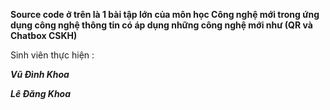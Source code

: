 **Source code ở trên là 1 bài tập lớn của môn học Công nghệ mới trong ứng dụng công nghệ thông tin có áp dụng những công nghệ mới như (QR và Chatbox CSKH)**

Sinh viên thực hiện : 

**_Vũ Đình Khoa_**

**_Lê Đăng Khoa_**
